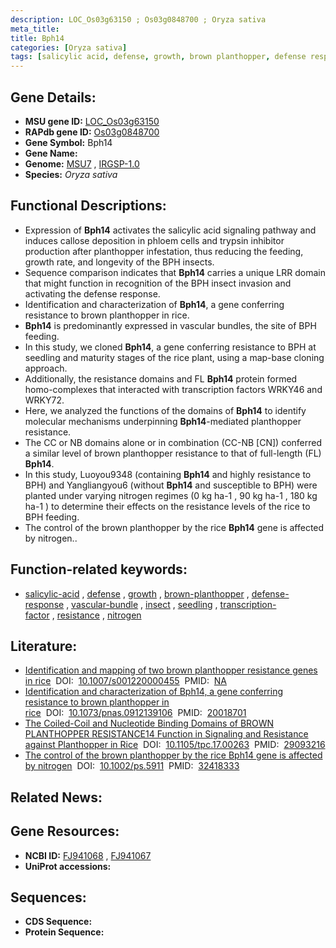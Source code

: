 ```yaml
---
description: LOC_Os03g63150 ; Os03g0848700 ; Oryza sativa
meta_title:
title: Bph14
categories: [Oryza sativa]
tags: [salicylic acid, defense, growth, brown planthopper, defense response, vascular bundle, insect, seedling, transcription factor, resistance, nitrogen]
---
```


## Gene Details:
- **MSU gene ID:** [LOC_Os03g63150](http://rice.uga.edu/cgi-bin/ORF_infopage.cgi?orf=LOC_Os03g63150)  
- **RAPdb gene ID:** [Os03g0848700](https://rapdb.dna.affrc.go.jp/locus/?name=Os03g0848700)  
- **Gene Symbol:** Bph14
- **Gene Name:**
- **Genome:**  [MSU7](http://rice.uga.edu/)&nbsp;,&nbsp;[IRGSP-1.0](https://rapdb.dna.affrc.go.jp/download/irgsp1.html)
- **Species:** *Oryza sativa*

## Functional Descriptions:
   - Expression of **Bph14** activates the salicylic acid signaling pathway and induces callose deposition in phloem cells and trypsin inhibitor production after planthopper infestation, thus reducing the feeding, growth rate, and longevity of the BPH insects.
   - Sequence comparison indicates that **Bph14** carries a unique LRR domain that might function in recognition of the BPH insect invasion and activating the defense response.
   - Identification and characterization of **Bph14**, a gene conferring resistance to brown planthopper in rice.
   - **Bph14** is predominantly expressed in vascular bundles, the site of BPH feeding.
   - In this study, we cloned **Bph14**, a gene conferring resistance to BPH at seedling and maturity stages of the rice plant, using a map-base cloning approach.
   - Additionally, the resistance domains and FL **Bph14** protein formed homo-complexes that interacted with transcription factors WRKY46 and WRKY72.
   - Here, we analyzed the functions of the domains of **Bph14** to identify molecular mechanisms underpinning **Bph14**-mediated planthopper resistance.
   - The CC or NB domains alone or in combination (CC-NB [CN]) conferred a similar level of brown planthopper resistance to that of full-length (FL) **Bph14**.
   - In this study,  Luoyou9348 (containing **Bph14** and highly resistance to BPH) and Yangliangyou6 (without **Bph14** and susceptible to BPH) were planted under varying nitrogen regimes (0 kg ha-1 , 90 kg ha-1 , 180 kg ha-1 ) to determine their effects on the resistance levels of the rice to BPH feeding.
   - The control of the brown planthopper by the rice **Bph14** gene is affected by nitrogen..

## Function-related keywords:
   - [salicylic-acid](/tags/salicylic-acid/)&nbsp;,&nbsp;[defense](/tags/defense/)&nbsp;,&nbsp;[growth](/tags/growth/)&nbsp;,&nbsp;[brown-planthopper](/tags/brown-planthopper/)&nbsp;,&nbsp;[defense-response](/tags/defense-response/)&nbsp;,&nbsp;[vascular-bundle](/tags/vascular-bundle/)&nbsp;,&nbsp;[insect](/tags/insect/)&nbsp;,&nbsp;[seedling](/tags/seedling/)&nbsp;,&nbsp;[transcription-factor](/tags/transcription-factor/)&nbsp;,&nbsp;[resistance](/tags/resistance/)&nbsp;,&nbsp;[nitrogen](/tags/nitrogen/)

## Literature:
   - [Identification and mapping of two brown planthopper resistance genes in rice](https://www.doi.org/10.1007/s001220000455)&nbsp;&nbsp;DOI:&nbsp;&nbsp;[10.1007/s001220000455](https://www.doi.org/10.1007/s001220000455)&nbsp;&nbsp;PMID:&nbsp;&nbsp;[NA](https://pubmed.ncbi.nlm.nih.gov/NA/)
   - [Identification and characterization of Bph14, a gene conferring resistance to brown planthopper in rice](https://www.doi.org/10.1073/pnas.0912139106)&nbsp;&nbsp;DOI:&nbsp;&nbsp;[10.1073/pnas.0912139106](https://www.doi.org/10.1073/pnas.0912139106)&nbsp;&nbsp;PMID:&nbsp;&nbsp;[20018701](https://pubmed.ncbi.nlm.nih.gov/20018701/)
   - [The Coiled-Coil and Nucleotide Binding Domains of BROWN PLANTHOPPER RESISTANCE14 Function in Signaling and Resistance against Planthopper in Rice](https://www.doi.org/10.1105/tpc.17.00263)&nbsp;&nbsp;DOI:&nbsp;&nbsp;[10.1105/tpc.17.00263](https://www.doi.org/10.1105/tpc.17.00263)&nbsp;&nbsp;PMID:&nbsp;&nbsp;[29093216](https://pubmed.ncbi.nlm.nih.gov/29093216/)
   - [The control of the brown planthopper by the rice Bph14 gene is affected by nitrogen](https://www.doi.org/10.1002/ps.5911)&nbsp;&nbsp;DOI:&nbsp;&nbsp;[10.1002/ps.5911](https://www.doi.org/10.1002/ps.5911)&nbsp;&nbsp;PMID:&nbsp;&nbsp;[32418333](https://pubmed.ncbi.nlm.nih.gov/32418333/)

## Related News:

## Gene Resources:
- **NCBI ID:**  [FJ941068](http://www.ncbi.nlm.nih.gov/nuccore/FJ941068)&nbsp;,&nbsp;[FJ941067](http://www.ncbi.nlm.nih.gov/nuccore/FJ941067)
- **UniProt accessions:** [](https://www.uniprot.org/uniprotkb//entry)

## Sequences:
- **CDS Sequence:**
- **Protein Sequence:**
